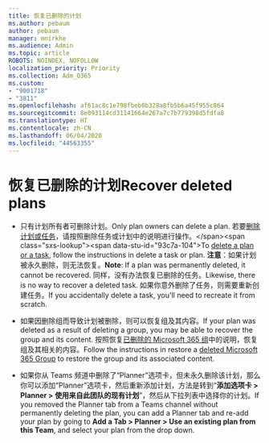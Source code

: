 ```yaml
---
title: 恢复已删除的计划
ms.author: pebaum
author: pebaum
manager: mnirkhe
ms.audience: Admin
ms.topic: article
ROBOTS: NOINDEX, NOFOLLOW
localization_priority: Priority
ms.collection: Adm_O365
ms.custom:
- "9001718"
- "3811"
ms.openlocfilehash: af61ac8c1e798fbeb0b328a8fb5b6a45f955c864
ms.sourcegitcommit: 8e093114cd31141664e267a7c7b779398d5fdfa8
ms.translationtype: HT
ms.contentlocale: zh-CN
ms.lasthandoff: 06/04/2020
ms.locfileid: "44563355"
---
```

# <a name="recover-deleted-plans"></a><span data-ttu-id="93c7a-102">恢复已删除的计划</span><span class="sxs-lookup"><span data-stu-id="93c7a-102">Recover deleted plans</span></span>

- <span data-ttu-id="93c7a-103">只有计划所有者可删除计划。</span><span class="sxs-lookup"><span data-stu-id="93c7a-103">Only plan owners can delete a plan.</span></span> <span data-ttu-id="93c7a-104">若要[删除计划或任务](https://support.microsoft.com/office/39e10e78-13f0-446d-94cd-9e562648497a.)，请按照删除任务或计划中的说明进行操作。</span><span class="sxs-lookup"><span data-stu-id="93c7a-104">To [delete a plan or a task](https://support.microsoft.com/office/39e10e78-13f0-446d-94cd-9e562648497a.), follow the instructions in delete a task or plan.</span></span>  <span data-ttu-id="93c7a-105">**注意**：如果计划被永久删除，则无法恢复。</span><span class="sxs-lookup"><span data-stu-id="93c7a-105">**Note**: If a plan was permanently deleted, it cannot be recovered.</span></span> <span data-ttu-id="93c7a-106">同样，没有办法恢复已删除的任务。</span><span class="sxs-lookup"><span data-stu-id="93c7a-106">Likewise, there is no way to recover a deleted task.</span></span> <span data-ttu-id="93c7a-107">如果你意外删除了任务，则需要重新创建任务。</span><span class="sxs-lookup"><span data-stu-id="93c7a-107">If you accidentally delete a task, you'll need to recreate it from scratch.</span></span>

- <span data-ttu-id="93c7a-108">如果因删除组而导致计划被删除，则可以恢复组及其内容。</span><span class="sxs-lookup"><span data-stu-id="93c7a-108">If your plan was deleted as a result of deleting a group, you may be able to recover the group and its content.</span></span> <span data-ttu-id="93c7a-109">按照恢复[已删除的 Microsoft 365 组](https://docs.microsoft.com/microsoft-365/admin/create-groups/restore-deleted-group?view=o365-worldwide)中的说明，恢复组及其相关的内容。</span><span class="sxs-lookup"><span data-stu-id="93c7a-109">Follow the instructions in restore a [deleted Microsoft 365 Group](https://docs.microsoft.com/microsoft-365/admin/create-groups/restore-deleted-group?view=o365-worldwide) to restore the group and its associated content.</span></span>

- <span data-ttu-id="93c7a-110">如果你从 Teams 频道中删除了“Planner”选项卡，但未永久删除该计划，那么你可以添加“Planner”选项卡，然后重新添加计划，方法是转到“**添加选项卡 > Planner > 使用来自此团队的现有计划**”，然后从下拉列表中选择你的计划。</span><span class="sxs-lookup"><span data-stu-id="93c7a-110">If you removed the Planner tab from a Teams channel without permanently deleting the plan, you can add a Planner tab and re-add your plan by going to **Add a Tab > Planner > Use an existing plan from this Team**, and select your plan from the drop down.</span></span>
